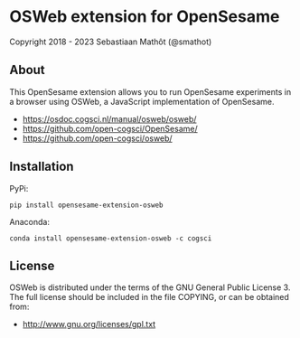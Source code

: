 # OSWeb extension for OpenSesame

Copyright 2018 - 2023 Sebastiaan Mathôt (@smathot)


## About

This OpenSesame extension allows you to run OpenSesame experiments in a browser using OSWeb, a JavaScript implementation of OpenSesame.

- <https://osdoc.cogsci.nl/manual/osweb/osweb/>
- <https://github.com/open-cogsci/OpenSesame/>
- <https://github.com/open-cogsci/osweb/>


## Installation

PyPi:

```
pip install opensesame-extension-osweb
```

Anaconda:

```
conda install opensesame-extension-osweb -c cogsci
```


## License

OSWeb is distributed under the terms of the GNU General Public License 3. The full license should be included in the file COPYING, or can be obtained from:

- <http://www.gnu.org/licenses/gpl.txt>
